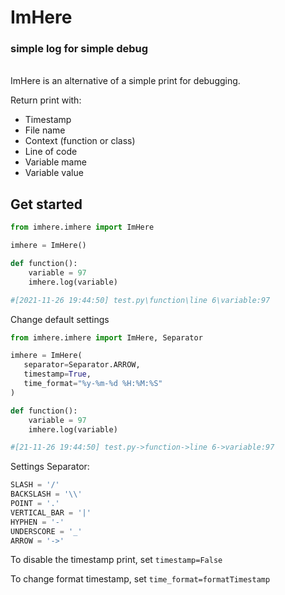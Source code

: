 # ImHere
### simple log for simple debug
<br>
ImHere is an alternative of a simple print for debugging.

Return print with:

- Timestamp
- File name
- Context (function or class)
- Line of code
- Variable mame
- Variable value

## Get started

```python
from imhere.imhere import ImHere

imhere = ImHere()

def function():
    variable = 97
    imhere.log(variable)

#[2021-11-26 19:44:50] test.py\function\line 6\variable:97
```

Change default settings

```python
from imhere.imhere import ImHere, Separator

imhere = ImHere(
   separator=Separator.ARROW, 
   timestamp=True, 
   time_format="%y-%m-%d %H:%M:%S"
)

def function():
    variable = 97
    imhere.log(variable)

#[21-11-26 19:44:50] test.py->function->line 6->variable:97
```

Settings Separator:

```python
SLASH = '/'
BACKSLASH = '\\'
POINT = '.'
VERTICAL_BAR = '|'
HYPHEN = '-'
UNDERSCORE = '_'
ARROW = '->'
```
To disable the timestamp print, set `timestamp=False`

To change format timestamp, set `time_format=formatTimestamp`

